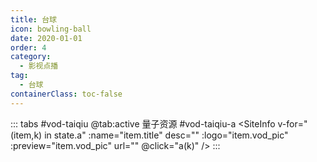 ```yaml
---
title: 台球
icon: bowling-ball
date: 2020-01-01
order: 4
category:
  - 影视点播
tag:
  - 台球
containerClass: toc-false
---
```


<ArtPlayer :src="state.src" :config="hlsConfig(state.p)" />

::: tabs #vod-taiqiu
@tab:active 量子资源 #vod-taiqiu-a
<SiteInfo v-for="(item,k) in state.a" :name="item.title" desc="" :logo="item.vod_pic"
:preview="item.vod_pic" url="" @click="a(k)" />
:::

<script setup>
  import { vod } from '@db'
  import { hlsConfig } from '@cps/artConst'
  import { useStorage } from '@vueuse/core'
  import { onMounted} from "vue";

  const state = useStorage(
    "vod-taiqiu",
    {
      src:"",
      a: [],
      p: []
    }
  )

  onMounted(async () => {
    state.value.a = (await vod.find({ "name": "lzzy-40" })).data
    a(0)
  });
  const a = (key) => {
    const { a } = state.value
    state.value.p =a
    state.value.src = a[key].url
  }
</script>

